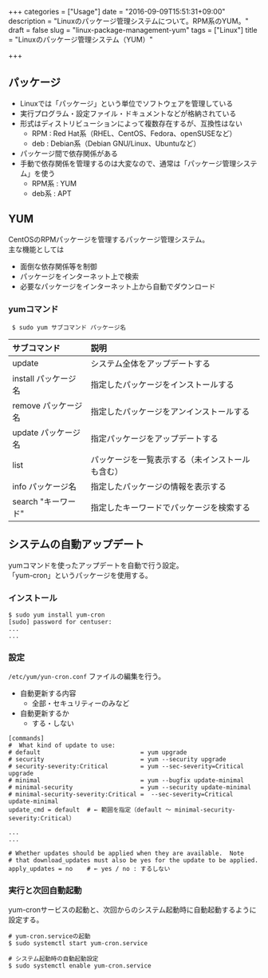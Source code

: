 +++
categories = ["Usage"]
date = "2016-09-09T15:51:31+09:00"
description = "Linuxのパッケージ管理システムについて。RPM系のYUM。"
draft = false
slug = "linux-package-management-yum"
tags = ["Linux"]
title = "Linuxのパッケージ管理システム（YUM）"

+++
## パッケージ
- Linuxでは「パッケージ」という単位でソフトウェアを管理している
- 実行プログラム・設定ファイル・ドキュメントなどが格納されている
- 形式はディストリビューションによって複数存在するが、互換性はない
  - RPM : Red Hat系（RHEL、CentOS、Fedora、openSUSEなど）
  - deb : Debian系（Debian GNU/Linux、Ubuntuなど）
- パッケージ間で依存関係がある
- 手動で依存関係を管理するのは大変なので、通常は「パッケージ管理システム」を使う
  - RPM系 : YUM
  - deb系 : APT


## YUM
CentOSのRPMパッケージを管理するパッケージ管理システム。  
主な機能としては  

- 面倒な依存関係等を制御
- パッケージをインターネット上で検索
- 必要なパッケージをインターネット上から自動でダウンロード

### yumコマンド
` $ sudo yum サブコマンド パッケージ名`  

| サブコマンド         | 説明                                             |
|:---------------------|:-------------------------------------------------|
| update               | システム全体をアップデートする                   |
| install パッケージ名 | 指定したパッケージをインストールする             |
| remove パッケージ名  | 指定したパッケージをアンインストールする         |
| update パッケージ名  | 指定パッケージをアップデートする                 |
| list                 | パッケージを一覧表示する（未インストールも含む） |
| info パッケージ名    | 指定したパッケージの情報を表示する               |
| search "キーワード"  | 指定したキーワードでパッケージを検索する         |


## システムの自動アップデート
yumコマンドを使ったアップデートを自動で行う設定。  
「yum-cron」というパッケージを使用する。  

### インストール
```@bash
$ sudo yum install yum-cron
[sudo] password for centuser:
...
...
```

### 設定
` /etc/yum/yun-cron.conf ` ファイルの編集を行う。  

- 自動更新する内容
  - 全部・セキュリティーのみなど
- 自動更新するか
  - する・しない

```@bash
[commands]
#  What kind of update to use:
# default                            = yum upgrade
# security                           = yum --security upgrade
# security-severity:Critical         = yum --sec-severity=Critical upgrade
# minimal                            = yum --bugfix update-minimal
# minimal-security                   = yum --security update-minimal
# minimal-security-severity:Critical =  --sec-severity=Critical update-minimal
update_cmd = default  # ← 範囲を指定（default 〜 minimal-security-severity:Critical）

...
...

# Whether updates should be applied when they are available.  Note
# that download_updates must also be yes for the update to be applied.
apply_updates = no    # ← yes / no : するしない
```

### 実行と次回自動起動
yum-cronサービスの起動と、次回からのシステム起動時に自動起動するように設定する。  
```@bash
# yum-cron.serviceの起動
$ sudo systemctl start yum-cron.service

# システム起動時の自動起動設定
$ sudo systemctl enable yum-cron.service
```
